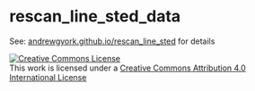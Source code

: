 # rescan_line_sted_data
See: [andrewgyork.github.io/rescan_line_sted](https://andrewgyork.github.io/rescan_line_sted) for details

<a rel="license" href="http://creativecommons.org/licenses/by/4.0/"><img alt="Creative Commons License" style="border-width:0" src="https://i.creativecommons.org/l/by/4.0/88x31.png" /></a><br />This work is licensed under a <a rel="license" href="http://creativecommons.org/licenses/by/4.0/">Creative Commons Attribution 4.0 International License</a>
